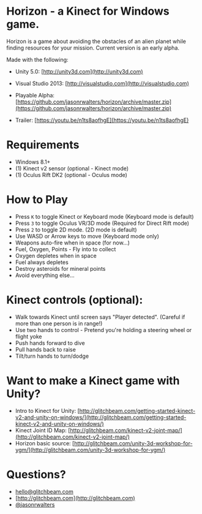 # Horizon - a Kinect for Windows game.

Horizon is a game about avoiding the obstacles of an alien planet while finding resources for your mission.  Current version is an early alpha.

Made with the following:
* Unity 5.0: [http://unity3d.com](http://unity3d.com)
* Visual Studio 2013: [http://visualstudio.com](http://visualstudio.com)

* Playable Alpha: [https://github.com/jasonrwalters/horizon/archive/master.zip](https://github.com/jasonrwalters/horizon/archive/master.zip)
* Trailer: [https://youtu.be/n1ts8aofhgE](https://youtu.be/n1ts8aofhgE)

# Requirements
* Windows 8.1+
* (1) Kinect v2 sensor  (optional - Kinect mode)
* (1) Oculus Rift DK2   (optional - Oculus mode)

# How to Play
* Press `K` to toggle Kinect or Keyboard mode (Keyboard mode is default)
* Press `3` to toggle Oculus VR/3D mode (Required for Direct Rift mode)
* Press `2` to toggle 2D mode. (2D mode is default)
* Use WASD or Arrow keys to move (Keyboard mode only)
* Weapons auto-fire when in space (for now...)
* Fuel, Oxygen, Points - Fly into to collect
* Oxygen depletes when in space
* Fuel always depletes
* Destroy asteroids for mineral points
* Avoid everything else...

# Kinect controls (optional):
* Walk towards Kinect until screen says "Player detected".  (Careful if more than one person is in range!)
* Use two hands to control - Pretend you're holding a steering wheel or flight yoke
* Push hands forward to dive
* Pull hands back to raise
* Tilt/turn hands to turn/dodge

# Want to make a Kinect game with Unity?
* Intro to Kinect for Unity:  [http://glitchbeam.com/getting-started-kinect-v2-and-unity-on-windows/](http://glitchbeam.com/getting-started-kinect-v2-and-unity-on-windows/)
* Kinect Joint ID Map:  [http://glitchbeam.com/kinect-v2-joint-map/](http://glitchbeam.com/kinect-v2-joint-map/)
* Horizon basic source:  [http://glitchbeam.com/unity-3d-workshop-for-ygm/](http://glitchbeam.com/unity-3d-workshop-for-ygm/)

# Questions?
* [hello@glitchbeam.com](mailto:hello@glitchbeam.com)
* [http://glitchbeam.com](http://glitchbeam.com)
* [@jasonrwalters](http://twitter.com/jasonrwalters)
